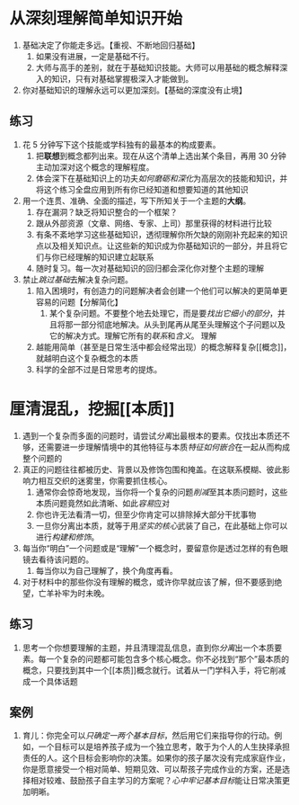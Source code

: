 # 从深刻理解简单知识开始
1. 基础决定了你能走多远。【重视、不断地回归基础】
	1. 如果没有进展，一定是基础不行。
	2. 大师与高手的差别，就在于基础知识技能。大师可以用基础的概念解释深入的知识，只有对基础掌握极深入才能做到。
2. 你对基础知识的理解永远可以更加深刻。【基础的深度没有止境】
## 练习
1. 花 5 分钟写下这个技能或学科独有的最基本的构成要素。
	1. 把**联想**到概念都列出来。现在从这个清单上选出某个条目，再用 30 分钟主动加深对这个概念的理解程度。
	2. 体会深下在基础知识上的功夫*如何磨砺和深化*为高层次的技能和知识，并将这个练习全盘应用到所有你已经知道和想要知道的其他知识
2. 用一个连贯、准确、全面的描述，写下所知关于一个主题的**大纲**。
	1. 存在漏洞？缺乏将知识整合的一个框架？
	2. 跟从外部资源（文章、网络、专家、上司）那里获得的材料进行比较
	3. 有条不紊地学习这些基础知识，透彻理解你所欠缺的刚刚补充起来的知识点以及相关知识点。让这些新的知识成为你基础知识的一部分，并且将它们与你已经理解的知识建立起联系
	4. 随时复习。每一次对基础知识的回归都会深化你对整个主题的理解
3. 禁止*跳过基础*去解决复杂问题。
	1. 陷入困境时，有创造力的问题解决者会创建一个他们可以解决的更简单更容易的问题【分解简化】
		1. 某个复杂问题。不要整个地去处理它，而是要*找出它细小的部分*，并且将那一部分彻底地解决。从头到尾再从尾至头理解这个子问题以及它的解决方式。理解它所有的*联系*和*含义*。
理解
	1. 越能用简单（甚至是日常生活中都会经常出现）的概念解释复杂[[概念]]，就越明白这个复杂概念的本质
	2. 科学的全部不过是日常思考的提炼。
# 厘清混乱，挖掘[[本质]] 
1. 遇到一个复杂而多面的问题时，请尝试*分离*出最根本的要素。仅找出本质还不够，还需要进一步理解情境中的其他特征与本质*特征如何嵌合*在一起从而构成整个问题的
2. 真正的问题往往都被历史、背景以及修饰包围和掩盖。在这联系模糊、彼此影响力相互交织的迷雾里，你需要抓住核心。
	1. 通常你会惊奇地发现，当你将一个复杂的问题*削减*至其本质问题时，这些本质问题竟然如此清晰、如此*容易*应对
	2. 你也许无法看清一切，但至少你肯定可以排除掉大部分干扰事物
	3. 一旦你分离出本质，就等于用*坚实的核心*武装了自己，在此基础上你可以进行*构建和修饰*。
3. 每当你“明白”一个问题或是“理解”一个概念时，要留意你是透过怎样的有色眼镜去看待该问题的。
	1. 每当你以为自己理解了，换个角度再看。
4. 对于材料中的那些你没有理解的概念，或许你早就应该了解，但不要感到绝望，亡羊补牢为时未晚。
## 练习
1. 思考一个你想要理解的主题，并且清理混乱信息，直到你*分离*出一个本质要素。每一个复杂的问题都可能包含多个核心概念。你不必找到“那个”最本质的概念，只要找到其中一个[[本质]]概念就行。试着从一门学科入手，将它削减成一个具体话题
## 案例
1. 育儿：你完全可以*只确定一两个基本目标*，然后用它们来指导你的行动。例如，一个目标可以是培养孩子成为一个独立思考，敢于为个人的人生抉择承担责任的人。这个目标会影响你的决策。如果你的孩子屡次没有完成家庭作业，你是愿意接受一个相对简单、短期见效、可以帮孩子完成作业的方案，还是选择相对较难、鼓励孩子自主学习的方案呢？*心中牢记基本目标*能让日常决策更加明晰。